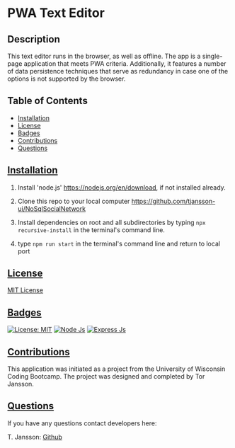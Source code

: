 # PWA Text Editor

## Description
This text editor runs in the browser, as well as offline. The app is a single-page application that meets PWA criteria. Additionally, it features a number of data persistence techniques that serve as redundancy in case one of the options is not supported by the browser.

  ## Table of Contents
  * [Installation](#installation)
  * [License](#license)
  * [Badges](#badges)
  * [Contributions](#contributions)
  * [Questions](#questions)

## [Installation](#Table-of-Contents)
1. Install 'node.js' https://nodejs.org/en/download, if not installed already.

2. Clone this repo to your local computer https://github.com/tjansson-ui/NoSqlSocialNetwork

3. Install dependencies on root and all subdirectories by typing `npx recursive-install` in the terminal's command line.

4. type `npm run start` in the terminal's command line and return to local port

## [License](#table-of-contents)
[MIT License](https://opensource.org/licenses/MIT)

## [Badges](#table-of-contents)

[![License: MIT](https://img.shields.io/badge/MIT_License-orange)](https://opensource.org/licenses/MIT)
[![Node Js](https://img.shields.io/badge/Node%20JS-8A2BE2)]( https://nodejs.org/en/download)
[![Express Js](https://img.shields.io/badge/ExpressJS-8A5B00)]( https://www.npmjs.com/package/express)

## [Contributions](#table-of-contents)
This application was initiated as a project from the University of Wisconsin Coding Bootcamp. The project was designed and completed by Tor Jansson.

## [Questions](#Table-of-Contents)
If you have any questions contact developers here:

T. Jansson: [Github](https://github.com/tjansson-ui)
